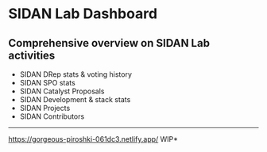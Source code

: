 # SIDAN Lab Dashboard

## Comprehensive overview on SIDAN Lab activities
- SIDAN DRep stats & voting history
- SIDAN SPO stats
- SIDAN Catalyst Proposals
- SIDAN Development & stack stats
- SIDAN Projects
- SIDAN Contributors

---

https://gorgeous-piroshki-061dc3.netlify.app/ WIP*
